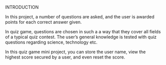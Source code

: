 INTRODUCTION

 In this project, a number of questions are asked, and the user is awarded points for each correct answer given.

 In quiz game, questions are chosen in such a a way that they cover all fields of a typical quiz contest. The user’s general knowledge is tested with quiz questions regarding science, technology etc.

 In this quiz game mini project, you can store the user name, view the highest score secured by a user, and even reset the score. 
 
 
	
